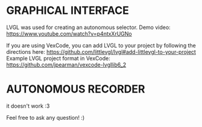 # GRAPHICAL INTERFACE
LVGL was used for creating an autonomous selector. Demo video: https://www.youtube.com/watch?v=p4ntxXrUGNo

If you are using VexCode, you can add LVGL to your project by following the directions here: https://github.com/littlevgl/lvgl#add-littlevgl-to-your-project
Example LVGL project format in VexCode: https://github.com/jpearman/vexcode-lvgllib6_2

# AUTONOMOUS RECORDER
it doesn't work :3

Feel free to ask any question! :)
